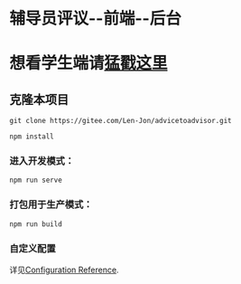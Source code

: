 # 辅导员评议--前端--后台

# 想看学生端请[猛戳这里](https://github.com/SleepDevil/advisor-front-student)

## 克隆本项目

```
git clone https://gitee.com/Len-Jon/advicetoadvisor.git
```

```
npm install
```

### 进入开发模式：
```
npm run serve
```

### 打包用于生产模式：
```
npm run build
```

### 自定义配置
详见[Configuration Reference](https://cli.vuejs.org/config/).
